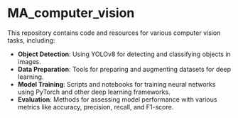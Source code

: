 # MA_computer_vision

This repository contains code and resources for various computer vision tasks, including:
- **Object Detection**: Using YOLOv8 for detecting and classifying objects in images.
- **Data Preparation**: Tools for preparing and augmenting datasets for deep learning.
- **Model Training**: Scripts and notebooks for training neural networks using PyTorch and other deep learning frameworks.
- **Evaluation**: Methods for assessing model performance with various metrics like accuracy, precision, recall, and F1-score.

